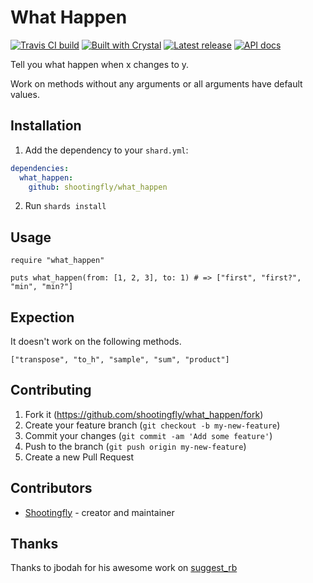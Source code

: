 # What Happen

[![Travis CI build](https://img.shields.io/travis/shootingfly/what_happen/master.svg?style=flat-square)](https://travis-ci.org/shootingfly/what_happen)
[![Built with Crystal](https://img.shields.io/badge/built%20with-crystal-000000.svg?style=flat-square)](https://crystal-lang.org/)
[![Latest release](https://img.shields.io/github/release/shootingfly/what_happen.svg?style=flat-square)](https://github.com/shootingfly/what_happen/releases)
[![API docs](https://img.shields.io/badge/api_docs-online-brightgreen.svg?style=flat-square)](https://shootingfly.github.io/what_happen/)

Tell you what happen when x changes to y.

Work on methods without any arguments or all arguments have default values.

## Installation

1. Add the dependency to your `shard.yml`:

```yaml
dependencies:
  what_happen:
    github: shootingfly/what_happen
```

2. Run `shards install`

## Usage

```crystal
require "what_happen"

puts what_happen(from: [1, 2, 3], to: 1) # => ["first", "first?", "min", "min?"]
```

## Expection

It doesn't work on the following methods.
```crystal
["transpose", "to_h", "sample", "sum", "product"]
```

## Contributing

1. Fork it (<https://github.com/shootingfly/what_happen/fork>)
2. Create your feature branch (`git checkout -b my-new-feature`)
3. Commit your changes (`git commit -am 'Add some feature'`)
4. Push to the branch (`git push origin my-new-feature`)
5. Create a new Pull Request

## Contributors

- [Shootingfly](https://github.com/shootingfly) - creator and maintainer

## Thanks

Thanks to jbodah for his awesome work on [suggest_rb](https://github.com/jbodah/suggest_rb)